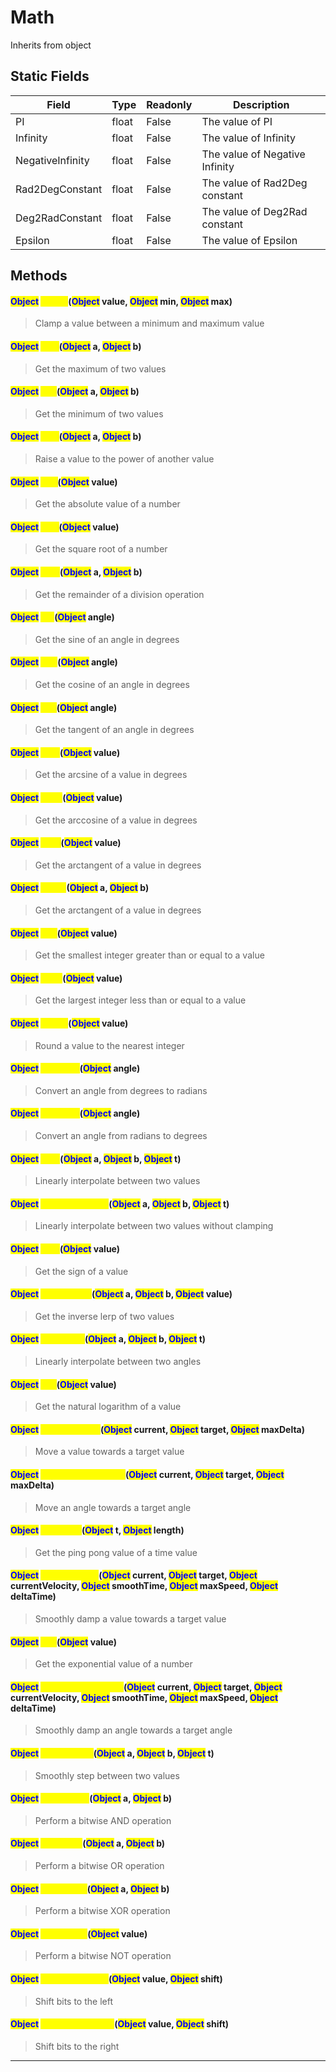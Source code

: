 # Math
Inherits from object
## Static Fields
|Field|Type|Readonly|Description|
|---|---|---|---|
|PI|float|False|The value of PI|
|Infinity|float|False|The value of Infinity|
|NegativeInfinity|float|False|The value of Negative Infinity|
|Rad2DegConstant|float|False|The value of Rad2Deg constant|
|Deg2RadConstant|float|False|The value of Deg2Rad constant|
|Epsilon|float|False|The value of Epsilon|
## Methods
#### <mark style="color:blue;">Object</mark> <mark style="color:yellow;">Clamp</mark>(<mark style="color:blue;">Object</mark> value, <mark style="color:blue;">Object</mark> min, <mark style="color:blue;">Object</mark> max)
> Clamp a value between a minimum and maximum value

#### <mark style="color:blue;">Object</mark> <mark style="color:yellow;">Max</mark>(<mark style="color:blue;">Object</mark> a, <mark style="color:blue;">Object</mark> b)
> Get the maximum of two values

#### <mark style="color:blue;">Object</mark> <mark style="color:yellow;">Min</mark>(<mark style="color:blue;">Object</mark> a, <mark style="color:blue;">Object</mark> b)
> Get the minimum of two values

#### <mark style="color:blue;">Object</mark> <mark style="color:yellow;">Pow</mark>(<mark style="color:blue;">Object</mark> a, <mark style="color:blue;">Object</mark> b)
> Raise a value to the power of another value

#### <mark style="color:blue;">Object</mark> <mark style="color:yellow;">Abs</mark>(<mark style="color:blue;">Object</mark> value)
> Get the absolute value of a number

#### <mark style="color:blue;">Object</mark> <mark style="color:yellow;">Sqrt</mark>(<mark style="color:blue;">Object</mark> value)
> Get the square root of a number

#### <mark style="color:blue;">Object</mark> <mark style="color:yellow;">Mod</mark>(<mark style="color:blue;">Object</mark> a, <mark style="color:blue;">Object</mark> b)
> Get the remainder of a division operation

#### <mark style="color:blue;">Object</mark> <mark style="color:yellow;">Sin</mark>(<mark style="color:blue;">Object</mark> angle)
> Get the sine of an angle in degrees

#### <mark style="color:blue;">Object</mark> <mark style="color:yellow;">Cos</mark>(<mark style="color:blue;">Object</mark> angle)
> Get the cosine of an angle in degrees

#### <mark style="color:blue;">Object</mark> <mark style="color:yellow;">Tan</mark>(<mark style="color:blue;">Object</mark> angle)
> Get the tangent of an angle in degrees

#### <mark style="color:blue;">Object</mark> <mark style="color:yellow;">Asin</mark>(<mark style="color:blue;">Object</mark> value)
> Get the arcsine of a value in degrees

#### <mark style="color:blue;">Object</mark> <mark style="color:yellow;">Acos</mark>(<mark style="color:blue;">Object</mark> value)
> Get the arccosine of a value in degrees

#### <mark style="color:blue;">Object</mark> <mark style="color:yellow;">Atan</mark>(<mark style="color:blue;">Object</mark> value)
> Get the arctangent of a value in degrees

#### <mark style="color:blue;">Object</mark> <mark style="color:yellow;">Atan2</mark>(<mark style="color:blue;">Object</mark> a, <mark style="color:blue;">Object</mark> b)
> Get the arctangent of a value in degrees

#### <mark style="color:blue;">Object</mark> <mark style="color:yellow;">Ceil</mark>(<mark style="color:blue;">Object</mark> value)
> Get the smallest integer greater than or equal to a value

#### <mark style="color:blue;">Object</mark> <mark style="color:yellow;">Floor</mark>(<mark style="color:blue;">Object</mark> value)
> Get the largest integer less than or equal to a value

#### <mark style="color:blue;">Object</mark> <mark style="color:yellow;">Round</mark>(<mark style="color:blue;">Object</mark> value)
> Round a value to the nearest integer

#### <mark style="color:blue;">Object</mark> <mark style="color:yellow;">Deg2Rad</mark>(<mark style="color:blue;">Object</mark> angle)
> Convert an angle from degrees to radians

#### <mark style="color:blue;">Object</mark> <mark style="color:yellow;">Rad2Deg</mark>(<mark style="color:blue;">Object</mark> angle)
> Convert an angle from radians to degrees

#### <mark style="color:blue;">Object</mark> <mark style="color:yellow;">Lerp</mark>(<mark style="color:blue;">Object</mark> a, <mark style="color:blue;">Object</mark> b, <mark style="color:blue;">Object</mark> t)
> Linearly interpolate between two values

#### <mark style="color:blue;">Object</mark> <mark style="color:yellow;">LerpUnclamped</mark>(<mark style="color:blue;">Object</mark> a, <mark style="color:blue;">Object</mark> b, <mark style="color:blue;">Object</mark> t)
> Linearly interpolate between two values without clamping

#### <mark style="color:blue;">Object</mark> <mark style="color:yellow;">Sign</mark>(<mark style="color:blue;">Object</mark> value)
> Get the sign of a value

#### <mark style="color:blue;">Object</mark> <mark style="color:yellow;">InverseLerp</mark>(<mark style="color:blue;">Object</mark> a, <mark style="color:blue;">Object</mark> b, <mark style="color:blue;">Object</mark> value)
> Get the inverse lerp of two values

#### <mark style="color:blue;">Object</mark> <mark style="color:yellow;">LerpAngle</mark>(<mark style="color:blue;">Object</mark> a, <mark style="color:blue;">Object</mark> b, <mark style="color:blue;">Object</mark> t)
> Linearly interpolate between two angles

#### <mark style="color:blue;">Object</mark> <mark style="color:yellow;">Log</mark>(<mark style="color:blue;">Object</mark> value)
> Get the natural logarithm of a value

#### <mark style="color:blue;">Object</mark> <mark style="color:yellow;">MoveTowards</mark>(<mark style="color:blue;">Object</mark> current, <mark style="color:blue;">Object</mark> target, <mark style="color:blue;">Object</mark> maxDelta)
> Move a value towards a target value

#### <mark style="color:blue;">Object</mark> <mark style="color:yellow;">MoveTowardsAngle</mark>(<mark style="color:blue;">Object</mark> current, <mark style="color:blue;">Object</mark> target, <mark style="color:blue;">Object</mark> maxDelta)
> Move an angle towards a target angle

#### <mark style="color:blue;">Object</mark> <mark style="color:yellow;">PingPong</mark>(<mark style="color:blue;">Object</mark> t, <mark style="color:blue;">Object</mark> length)
> Get the ping pong value of a time value

#### <mark style="color:blue;">Object</mark> <mark style="color:yellow;">SmoothDamp</mark>(<mark style="color:blue;">Object</mark> current, <mark style="color:blue;">Object</mark> target, <mark style="color:blue;">Object</mark> currentVelocity, <mark style="color:blue;">Object</mark> smoothTime, <mark style="color:blue;">Object</mark> maxSpeed, <mark style="color:blue;">Object</mark> deltaTime)
> Smoothly damp a value towards a target value

#### <mark style="color:blue;">Object</mark> <mark style="color:yellow;">Exp</mark>(<mark style="color:blue;">Object</mark> value)
> Get the exponential value of a number

#### <mark style="color:blue;">Object</mark> <mark style="color:yellow;">SmoothDampAngle</mark>(<mark style="color:blue;">Object</mark> current, <mark style="color:blue;">Object</mark> target, <mark style="color:blue;">Object</mark> currentVelocity, <mark style="color:blue;">Object</mark> smoothTime, <mark style="color:blue;">Object</mark> maxSpeed, <mark style="color:blue;">Object</mark> deltaTime)
> Smoothly damp an angle towards a target angle

#### <mark style="color:blue;">Object</mark> <mark style="color:yellow;">SmoothStep</mark>(<mark style="color:blue;">Object</mark> a, <mark style="color:blue;">Object</mark> b, <mark style="color:blue;">Object</mark> t)
> Smoothly step between two values

#### <mark style="color:blue;">Object</mark> <mark style="color:yellow;">BitwiseAnd</mark>(<mark style="color:blue;">Object</mark> a, <mark style="color:blue;">Object</mark> b)
> Perform a bitwise AND operation

#### <mark style="color:blue;">Object</mark> <mark style="color:yellow;">BitwiseOr</mark>(<mark style="color:blue;">Object</mark> a, <mark style="color:blue;">Object</mark> b)
> Perform a bitwise OR operation

#### <mark style="color:blue;">Object</mark> <mark style="color:yellow;">BitwiseXor</mark>(<mark style="color:blue;">Object</mark> a, <mark style="color:blue;">Object</mark> b)
> Perform a bitwise XOR operation

#### <mark style="color:blue;">Object</mark> <mark style="color:yellow;">BitwiseNot</mark>(<mark style="color:blue;">Object</mark> value)
> Perform a bitwise NOT operation

#### <mark style="color:blue;">Object</mark> <mark style="color:yellow;">BitwiseLeftShift</mark>(<mark style="color:blue;">Object</mark> value, <mark style="color:blue;">Object</mark> shift)
> Shift bits to the left

#### <mark style="color:blue;">Object</mark> <mark style="color:yellow;">BitwiseRightShift</mark>(<mark style="color:blue;">Object</mark> value, <mark style="color:blue;">Object</mark> shift)
> Shift bits to the right


---

